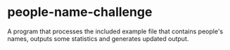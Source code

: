 # people-name-challenge
A program that processes the included example file that contains people's names, outputs some statistics and generates updated output.
